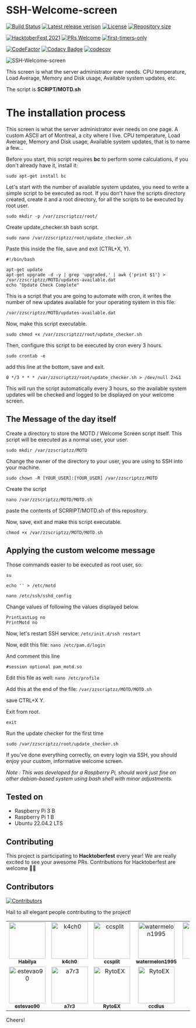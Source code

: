 # SSH-Welcome-screen

[![Build Status](https://travis-ci.org/Habilya/SSH-Welcome-screen.svg?branch=master)](https://travis-ci.org/Habilya/SSH-Welcome-screen)
[![Latest release verison](https://img.shields.io/github/v/release/Habilya/SSH-Welcome-screen)](https://github.com/Habilya/SSH-Welcome-screen/releases)
[![License](https://img.shields.io/github/license/Habilya/SSH-Welcome-screen)](https://github.com/Habilya/SSH-Welcome-screen/blob/master/LICENSE)
[![Repository size](https://img.shields.io/github/repo-size/Habilya/SSH-Welcome-screen)](https://github.com/Habilya/SSH-Welcome-screen/releases)

[![HacktoberFest 2021](https://img.shields.io/github/hacktoberfest/2021/Habilya/SSH-Welcome-screen?color=d)](https://github.com/Habilya/SSH-Welcome-screen/labels/hacktoberfest)
[![PRs Welcome](https://img.shields.io/badge/PRs-welcome-brightgreen.svg?style=flat)](http://makeapullrequest.com)
[![first-timers-only](https://img.shields.io/badge/first--timers--only-friendly-blue.svg?style=flat)](https://www.firsttimersonly.com/)

[![CodeFactor](https://www.codefactor.io/repository/github/habilya/ssh-welcome-screen/badge)](https://www.codefactor.io/repository/github/habilya/ssh-welcome-screen)
[![Codacy Badge](https://api.codacy.com/project/badge/Grade/7860d5fada7e4f949d62554844ac5e41)](https://www.codacy.com/manual/Habilya/SSH-Welcome-screen?utm_source=github.com&amp;utm_medium=referral&amp;utm_content=Habilya/SSH-Welcome-screen&amp;utm_campaign=Badge_Grade)
[![codecov](https://codecov.io/gh/Habilya/SSH-Welcome-screen/branch/master/graph/badge.svg)](https://codecov.io/gh/Habilya/SSH-Welcome-screen)

![SSH-Welcome-screen](screenshot.png)

This screen is what the server administrator ever needs. CPU temperature, Load Average, Memory and Disk usage, Available system updates, etc.

The script is **SCRIPT/MOTD.sh**

# The installation process
This screen is what the server administrator ever needs on one page.
A custom ASCII art of Montreal, a city where I live. 
CPU temperature, Load Average, Memory and Disk usage, Available system updates, that is to name a few...

Before you start, this script requires **bc** to perform some calculations, if you don't already have it, install it:

`sudo apt-get install bc`



Let's start with the number of available system updates, you need to write a simple script to be executed as root. 
If you don't have the scripts directory created, create it and a root directory, for all the scripts to be executed by root user.

`sudo mkdir -p /var/zzscriptzz/root/`

Create update_checker.sh bash script.

`sudo nano /var/zzscriptzz/root/update_checker.sh`

Paste this inside the file, save and exit (CTRL+X, Y).

```
#!/bin/bash

apt-get update
apt-get upgrade -d -y | grep 'upgraded,' | awk {'print $1'} > /var/zzscriptzz/MOTD/updates-available.dat
echo "Update Check Complete"
```

This is a script that you are going to automate with cron, it writes the number of new updates available for your operating system in this file:

```
/var/zzscriptzz/MOTD/updates-available.dat
```

Now, make this script executable.

`sudo chmod +x /var/zzscriptzz/root/update_checker.sh`


Then, configure this script to be executed by cron every 3 hours.

`sudo crontab -e`

add this line at the bottom, save and exit.
```
0 */3 * * * /var/zzscriptzz/root/update_checker.sh > /dev/null 2>&1
```

This will run the script automatically every 3 hours, so the available system updates will be checked and logged to be displayed on your welcome screen.

## The Message of the day itself
Create a directory to store the MOTD / Welcome Screen script itself. This script will be executed as a normal user, your user.

`sudo mkdir /var/zzscriptzz/MOTD`

Change the owner of the directory to your user, you are using to SSH into your machine.

`sudo chown -R [YOUR_USER]:[YOUR_USER] /var/zzscriptzz/MOTD`

Create the script

`nano /var/zzscriptzz/MOTD/MOTD.sh`

paste the contents of SCRRIPT/MOTD.sh of this repository.

Now, save, exit and make this script executable.

`chmod +x /var/zzscriptzz/MOTD/MOTD.sh`


## Applying the custom welcome message
Those commands easier to be executed as root user, so:
```
su

echo '' > /etc/motd

nano /etc/ssh/sshd_config
```

Change values of following the values displayed below.
```
PrintLastLog no
PrintMotd no
```
Now, let's restart SSH service: `/etc/init.d/ssh restart`

Now, edit this file: `nano /etc/pam.d/login`

And comment this line

```
#session optional pam_motd.so
```

Edit this file as well: `nano /etc/profile`

Add this at the end of the file: `/var/zzscriptzz/MOTD/MOTD.sh`

save CTRL+X Y.

Exit from root.

`exit`


Run the update checker for the first time

```
sudo /var/zzscriptzz/root/update_checker.sh
```

If you've done everything correctly, on every login via SSH, you should enjoy your custom, informative welcome screen.


_Note : This was developed for a Raspberry Pi, should work just fine on other debian-based system using bash shell with minor adjustments._

## Tested on
* Raspberry Pi 3 B
* Raspberry Pi 1 B
* Ubuntu 22.04.2 LTS

## Contributing
This project is participating to **Hacktoberfest** every year!
We are really excited to see your awesome PRs.
Contributions for Hacktoberfest are welcome 🎉🎉

## Contributors
[![Contributors](https://img.shields.io/github/contributors/Habilya/SSH-Welcome-screen)](https://github.com/Habilya/SSH-Welcome-screen/graphs/contributors)

Hail to all elegant people contributing to the project!

|   |   |   |   |   |   |   |
|:---:|:---:|:---:|:---:|:---:|:---:|:---:|
|<a href="https://github.com/Habilya"><img src="https://avatars1.githubusercontent.com/u/26153731?v=3" width="100px;" alt=""/><br /><sub><b>Habilya</b></sub></a>|<a href="https://github.com/k4ch0"><img src="https://avatars1.githubusercontent.com/u/1848897?v=3" width="100px;" alt="k4ch0"/><br /><sub><b>k4ch0</b></sub></a>|<a href="https://github.com/ccsplit"><img src="https://avatars1.githubusercontent.com/u/2328721?v=3" width="100px;" alt="ccsplit"/><br /><sub><b>ccsplit</b></sub></a>|<a href="https://github.com/watermelon1995"><img src="https://avatars1.githubusercontent.com/u/12808978?v=3" width="100px;" alt="watermelon1995"/><br /><sub><b>watermelon1995</b></sub></a>|<a href="https://github.com/tvollscw"><img src="https://avatars1.githubusercontent.com/u/40273125?v=3" width="100px;" alt="tvollscw"/><br /><sub><b>tvollscw</b></sub></a>|<a href="https://github.com/tehtbl"><img src="https://avatars1.githubusercontent.com/u/3999809?v=3" width="100px;" alt="tehtbl"/><br /><sub><b>tehtbl</b></sub></a>|<a href="https://github.com/javier-lopez"><img src="https://avatars1.githubusercontent.com/u/75626?v=3" width="100px;" alt="javier-lopez"/><br /><sub><b>javier-lopez</b></sub></a>|
|<a href="https://github.com/estevao90"><img src="https://avatars1.githubusercontent.com/u/18039589?v=3" width="100px;" alt="estevao90"/><br /><sub><b>estevao90</b></sub></a>|<a href="https://github.com/a7r3"><img src="https://avatars1.githubusercontent.com/u/14874906?v=3" width="100px;" alt="a7r3"/><br /><sub><b>a7r3</b></sub></a>|<a href="https://github.com/RytoEX"><img src="https://avatars1.githubusercontent.com/u/624931?v=3" width="100px;" alt="RytoEX"/><br /><sub><b>RytoEX</b></sub></a>|<a href="https://github.com/ccdlus"><img src="https://avatars1.githubusercontent.com/u/25654877?v=3" width="100px;" alt="RytoEX"/><br /><sub><b>ccdlus</b></sub></a>|


Cheers!
